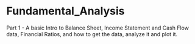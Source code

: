 # Fundamental_Analysis
Part 1 - A basic Intro to Balance Sheet, Income Statement and Cash Flow data, Financial Ratios, and how to get the data, analyze it and plot it.
